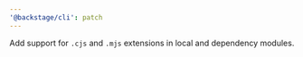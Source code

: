```yaml
---
'@backstage/cli': patch
---
```


Add support for `.cjs` and `.mjs` extensions in local and dependency modules.
